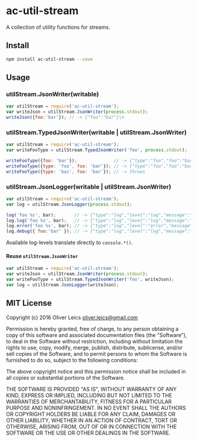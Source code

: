 
ac-util-stream
===============

A collection of utility functions for streams.

Install
-------

```sh
npm install ac-util-stream --save
```

Usage
-----

### utilStream.JsonWriter(writable)

```js
var utilStream = require('ac-util-stream');
var writeJson = utilStream.JsonWriter(process.stdout);
writeJson({foo:'bar'}); // -> {"foo":"bar"}\n
```

### utilStream.TypedJsonWriter(writable | utilStream.JsonWriter)

```js
var utilStream = require('ac-util-stream');
var writeFooType = utilStream.TypedJsonWriter('foo', process.stdout);

writeFooType({foo: 'bar'});              // -> {"type":"foo","foo":"bar"}\n
writeFooType({type: 'foo', foo: 'bar'}); // -> {"type":"foo","foo":"bar"}\n
writeFooType({type: 'baz', foo: 'bar'}); // -> throws
```

### utilStream.JsonLogger(writable | utilStream.JsonWriter)

```js
var utilStream = require('ac-util-stream');
var log = utilStream.JsonLogger(process.stdout);

log('foo %s', bar);       // -> {"type":"log","level":"log","message":"foo bar"}\n
log.log('foo %s', bar);   // -> {"type":"log","level":"log","message":"foo bar"}\n
log.error('foo %s', bar); // -> {"type":"log","level":"error","message":"foo bar"}\n
log.debug({ foo:'bar' }); // -> {"type":"log","level":"log","message":"{ foo: 'bar' }"}\n

```

Available log-levels translate directly to `console.*()`.

#### Reuse `utilStream.JsonWriter`

```js
var utilStream = require('ac-util-stream');
var writeJson = utilStream.JsonWriter(process.stdout);
var writeFooType = utilStream.TypedJsonWriter('foo', writeJson);
var log = utilStream.JsonLogger(writeJson);

```

MIT License
-----------

Copyright (c) 2016 Oliver Leics <oliver.leics@gmail.com>

Permission is hereby granted, free of charge, to any person obtaining a copy of this software and associated documentation files (the "Software"), to deal in the Software without restriction, including without limitation the rights to use, copy, modify, merge, publish, distribute, sublicense, and/or sell copies of the Software, and to permit persons to whom the Software is furnished to do so, subject to the following conditions:

The above copyright notice and this permission notice shall be included in all copies or substantial portions of the Software.

THE SOFTWARE IS PROVIDED "AS IS", WITHOUT WARRANTY OF ANY KIND, EXPRESS OR IMPLIED, INCLUDING BUT NOT LIMITED TO THE WARRANTIES OF MERCHANTABILITY, FITNESS FOR A PARTICULAR PURPOSE AND NONINFRINGEMENT. IN NO EVENT SHALL THE AUTHORS OR COPYRIGHT HOLDERS BE LIABLE FOR ANY CLAIM, DAMAGES OR OTHER LIABILITY, WHETHER IN AN ACTION OF CONTRACT, TORT OR OTHERWISE, ARISING FROM, OUT OF OR IN CONNECTION WITH THE SOFTWARE OR THE USE OR OTHER DEALINGS IN THE SOFTWARE.
